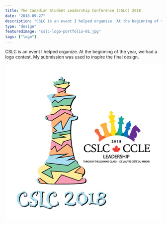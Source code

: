 ```yaml
---
title: The Canadian Student Leadership Conference (CSLC) 2018
date: "2018-09-27"
description: "CSLC is an event I helped organize. At the beginning of the year, we had a logo contest. My submission was used to inspire the final design."
type: "design"
featuredImage: "cslc-logo-portfolio-01.jpg"
tags: ["logo"]
---
```


CSLC is an event I helped organize. At the beginning of the year, we had a logo contest. My submission was used to inspire the final design.

![CSLC logo](cslc-logo-portfolio-01.jpg "CSLC logo")
